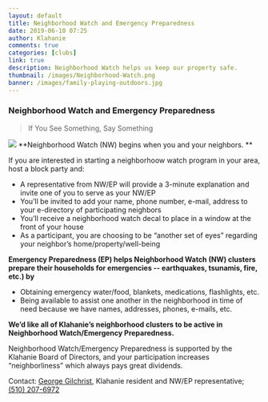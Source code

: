 ```yaml
---
layout: default
title: Neighborhood Watch and Emergency Preparedness
date: 2019-06-10 07:25
author: Klahanie
comments: true
categories: [clubs]
link: true
description: Neighborhood Watch helps us keep our property safe. 
thumbnail: /images/Neighborhood-Watch.png
banner: /images/family-playing-outdoors.jpg
---
```

### Neighborhood Watch and Emergency Preparedness 

<blockquote class="blockquote">If You See Something, Say Something</blockquote>

<img src="{{site.url}}/images/Neighborhood-Watch.png" class="float-right w-20">
**Neighborhood Watch (NW) begins when you and your neighbors. **

If you are interested in starting a neighborhoow watch program in your area, host a block party and:
* A representative from NW/EP will provide a 3-minute explanation and invite one of you to serve as your NW/EP
* You’ll be invited to add your name, phone number, e-mail, address to your e-directory of participating neighbors
* You’ll receive a neighborhood watch decal to place in a window at the front of your house
* As a participant, you are choosing to be “another set of eyes” regarding your neighbor’s home/property/well-being

**Emergency Preparedness (EP) helps Neighborhood Watch (NW) clusters prepare their households for emergencies -- earthquakes, tsunamis, fire, etc.) by**
* Obtaining emergency water/food, blankets, medications, flashlights, etc.
* Being available to assist one another in the neighborhood in time of need because we have names, addresses, phones, e-mails, etc.

**We’d like all of Klahanie’s neighborhood clusters to be active in Neighborhood Watch/Emergency Preparedness.**

Neighborhood Watch/Emergency Preparedness is supported by the Klahanie Board of Directors, and your participation increases “neighborliness” which always pays great dividends. 

Contact: <a href="mailto:georgeglchrst@gmail.com">George Gilchrist</a>, Klahanie resident and NW/EP representative; <a href="tel:510-207-6972">(510) 207-6972</a>
